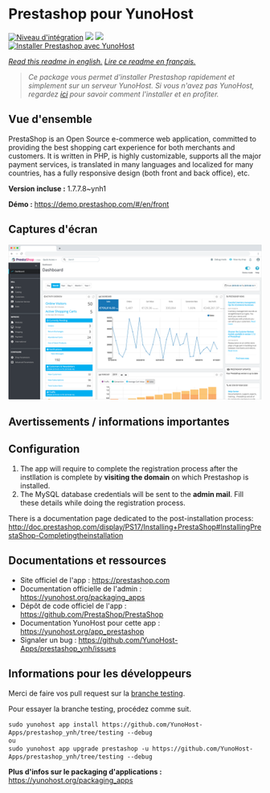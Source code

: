 # Prestashop pour YunoHost

[![Niveau d'intégration](https://dash.yunohost.org/integration/prestashop.svg)](https://dash.yunohost.org/appci/app/prestashop) ![](https://ci-apps.yunohost.org/ci/badges/prestashop.status.svg) ![](https://ci-apps.yunohost.org/ci/badges/prestashop.maintain.svg)  
[![Installer Prestashop avec YunoHost](https://install-app.yunohost.org/install-with-yunohost.svg)](https://install-app.yunohost.org/?app=prestashop)

*[Read this readme in english.](./README.md)*
*[Lire ce readme en français.](./README_fr.md)*

> *Ce package vous permet d'installer Prestashop rapidement et simplement sur un serveur YunoHost.
Si vous n'avez pas YunoHost, regardez [ici](https://yunohost.org/#/install) pour savoir comment l'installer et en profiter.*

## Vue d'ensemble

PrestaShop is an Open Source e-commerce web application, committed to providing the best shopping cart experience for both merchants and customers. It is written in PHP, is highly customizable, supports all the major payment services, is translated in many languages and localized for many countries, has a fully responsive design (both front and back office), etc.

**Version incluse :** 1.7.7.8~ynh1

**Démo :** https://demo.prestashop.com/#/en/front

## Captures d'écran

![](./doc/screenshots/screenshot.png)

## Avertissements / informations importantes

## Configuration

1. The app will require to complete the registration process after the instllation is complete by **visiting the domain** on  which Prestashop is installed.
1. The MySQL database credentials will be sent to the **admin mail**. Fill these details while doing the registration process.

There is a documentation page dedicated to the post-installation process: http://doc.prestashop.com/display/PS17/Installing+PrestaShop#InstallingPrestaShop-Completingtheinstallation
## Documentations et ressources

* Site officiel de l'app : https://prestashop.com
* Documentation officielle de l'admin : https://yunohost.org/packaging_apps
* Dépôt de code officiel de l'app : https://github.com/PrestaShop/PrestaShop
* Documentation YunoHost pour cette app : https://yunohost.org/app_prestashop
* Signaler un bug : https://github.com/YunoHost-Apps/prestashop_ynh/issues

## Informations pour les développeurs

Merci de faire vos pull request sur la [branche testing](https://github.com/YunoHost-Apps/prestashop_ynh/tree/testing).

Pour essayer la branche testing, procédez comme suit.
```
sudo yunohost app install https://github.com/YunoHost-Apps/prestashop_ynh/tree/testing --debug
ou
sudo yunohost app upgrade prestashop -u https://github.com/YunoHost-Apps/prestashop_ynh/tree/testing --debug
```

**Plus d'infos sur le packaging d'applications :** https://yunohost.org/packaging_apps